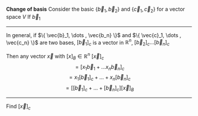 **Change of basis**
Consider the basic $\{ \vec{b}_{1},\vec{b}_{2} \}$ and $\{ \vec{c}_{1}, \vec{c}_{2} \}$ for a vector space $V$
If $\vec{b}_{1}$

---
In general, if $\{ \vec{b}_1, \dots , \vec{b_n} \}$ and $\{ \vec{c}_1, \dots , \vec{c_n} \}$ are two bases, $[\vec{b}_{1}]_{c}$ is a vector in $\mathbb{R}^n$, $[\vec{b}_{2}]_{c} \dots [\vec{b}_{n}]_{c}$

Then any vector $\vec{x}$ with $[x]_{B} \in \mathbb{R}^n$
$[\vec{x}]_{c}$
$$
=[x_{1}\vec{b}_{1}+\dots x_{n}\vec{b}_{n}]_{c}
$$
$$
=x_{1}[\vec{b}_{1}]_{c}+\dots+x_{n}[\vec{b}_{n}]_{c}
$$
$$
=[[\vec{b}_{1}]_{c}+\dots+[\vec{b}_{n}]_{c}][\vec{x}]_{B}
$$

---
Find $[\vec{x}]_{c}$